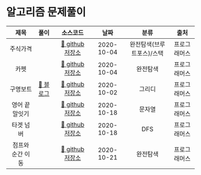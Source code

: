 # 알고리즘 문제풀이

|제목|풀이|소스코드|날짜|분류|출처|
|:---:|:---|:---:|:---:|:---:|:---:|
|주식가격| |[📎 github 저장소 ](https://github.com/devhyun637/algorithm/blob/master/src/main/java/algorithm/programmers/Level2/Sol42584.java)|2020-10-04|완전탐색(브루트포스)/스택|프로그래머스|
|카펫| |[📎 github 저장소 ](https://github.com/devhyun637/algorithm/blob/master/src/main/java/algorithm/programmers/Level2/Sol42842.java)|2020-10-04|완전탐색|프로그래머스|
|구명보트|[📝 블로그](https://dev-hyun.tistory.com/137) |[📎 github 저장소 ](https://github.com/devhyun637/algorithm/blob/master/src/main/java/algorithm/programmers/Level2/Sol42885.java)|2020-10-02|그리디|프로그래머스|
|영어 끝말잇기| |[📎 github 저장소 ](https://github.com/devhyun637/algorithm/blob/master/src/main/java/algorithm/programmers/Level2/Sol12981.java)|2020-10-18|문자열|프로그래머스|
|타겟 넘버| |[📎 github 저장소 ](https://github.com/devhyun637/algorithm/blob/master/src/main/java/algorithm/programmers/Level2/Sol43165.java)|2020-10-18|DFS|프로그래머스|
|점프와 순간 이동| |[📎 github 저장소 ](https://github.com/devhyun637/algorithm/blob/master/src/main/java/algorithm/programmers/Level2/Sol12980.java)|2020-10-21|완전탐색|프로그래머스|